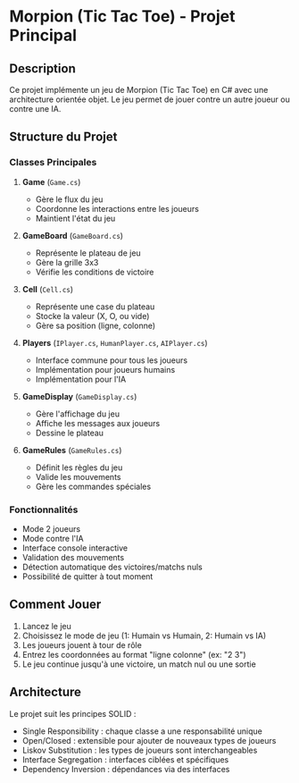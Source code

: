 # Morpion (Tic Tac Toe) - Projet Principal

## Description

Ce projet implémente un jeu de Morpion (Tic Tac Toe) en C# avec une architecture orientée objet. Le jeu permet de jouer contre un autre joueur ou contre une IA.

## Structure du Projet

### Classes Principales

1. **Game** (`Game.cs`)
   - Gère le flux du jeu
   - Coordonne les interactions entre les joueurs
   - Maintient l'état du jeu

2. **GameBoard** (`GameBoard.cs`)
   - Représente le plateau de jeu
   - Gère la grille 3x3
   - Vérifie les conditions de victoire

3. **Cell** (`Cell.cs`)
   - Représente une case du plateau
   - Stocke la valeur (X, O, ou vide)
   - Gère sa position (ligne, colonne)

4. **Players** (`IPlayer.cs`, `HumanPlayer.cs`, `AIPlayer.cs`)
   - Interface commune pour tous les joueurs
   - Implémentation pour joueurs humains
   - Implémentation pour l'IA

5. **GameDisplay** (`GameDisplay.cs`)
   - Gère l'affichage du jeu
   - Affiche les messages aux joueurs
   - Dessine le plateau

6. **GameRules** (`GameRules.cs`)
   - Définit les règles du jeu
   - Valide les mouvements
   - Gère les commandes spéciales

### Fonctionnalités

- Mode 2 joueurs
- Mode contre l'IA
- Interface console interactive
- Validation des mouvements
- Détection automatique des victoires/matchs nuls
- Possibilité de quitter à tout moment

## Comment Jouer

1. Lancez le jeu
2. Choisissez le mode de jeu (1: Humain vs Humain, 2: Humain vs IA)
3. Les joueurs jouent à tour de rôle
4. Entrez les coordonnées au format "ligne colonne" (ex: "2 3")
5. Le jeu continue jusqu'à une victoire, un match nul ou une sortie

## Architecture

Le projet suit les principes SOLID :

- Single Responsibility : chaque classe a une responsabilité unique
- Open/Closed : extensible pour ajouter de nouveaux types de joueurs
- Liskov Substitution : les types de joueurs sont interchangeables
- Interface Segregation : interfaces ciblées et spécifiques
- Dependency Inversion : dépendances via des interfaces
